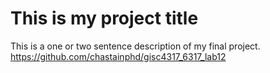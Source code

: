 # This is my project title
This is a one or two sentence description of my final project.
https://github.com/chastainphd/gisc4317_6317_lab12
